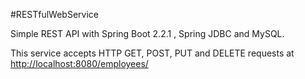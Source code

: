 #RESTfulWebService

Simple REST API with Spring Boot 2.2.1 , Spring JDBC and MySQL.

This service accepts HTTP GET, POST, PUT and DELETE requests at <http://localhost:8080/employees/>
